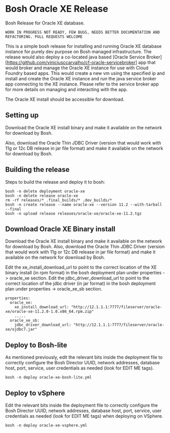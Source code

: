 # Bosh Oracle XE Release

Bosh Release for Oracle XE database.

`WORK IN PROGRESS NOT READY, FEW BUGS, NEEDS BETTER DOCUMENTATION AND REFACTORING. PULL REQUESTS WELCOME`	

This is a simple bosh release for installing and running Oracle XE database instance for purely dev purpose on Bosh managed infrastructure. The release would also deploy a co-located java based [Oracle Service Broker] [https://github.com/viniciusccarvalho/cf-oracle-servicebroker] app that would broker and manage the Oracle XE instance for use with Cloud Foundry based apps. This would create a new vm using the specified ip and install and create the Oracle XE instance and run the java service broker app connecting to the XE instance. Please refer to the service broker app for more details on managing and interacting with the app.

The Oracle XE install should be accessible for download.

## Setting up

Download the Oracle XE install binary and make it available on the network for download by Bosh.

Also, download the Oracle Thin JDBC Driver (version that would work with 11g or 12c DB release in jar file format) and make it available on the network for download by Bosh.

## Building the release

Steps to build the release and deploy it to bosh:

```
bosh -n delete deployment oracle-xe
bosh -n delete release oracle-xe
rm -rf releases/* .final_builds/* .dev_builds/*
bosh -n create release --name oracle-xe --version 11.2 --with-tarball --final
bosh -n upload release releases/oracle-xe/oracle-xe-11.2.tgz
```

## Download Oracle XE Binary install
Download the Oracle XE install binary and make it available on the network for download by Bosh.
Also, download the Oracle Thin JDBC Driver (version that would work with 11g or 12c DB release in jar file format) and make it available on the network for download by Bosh.

Edit the xe_install_download_url to point to the correct location of the XE binary install (in rpm format) in the bosh deployment plan under properties -> oracle_xe section.
Edit the jdbc_driver_download_url to point to the correct location of the jdbc driver (in jar format) in the bosh deployment plan under properties -> oracle_xe_sb section.

```
properties:
  oracle_xe:
    xe_install_download_url: "http://12.1.1.1:7777/fileserver/oracle-xe/oracle-xe-11.2.0-1.0.x86_64.rpm.zip" 
    .....
  oracle_xe_sb:
    jdbc_driver_download_url: "http://12.1.1.1:7777/fileserver/oracle-xe/ojdbc7.jar"  
```

## Deploy to Bosh-lite
As mentioned previously, edit the relevant bits inside the deployment file to correctly configure the Bosh Director UUID, network addresses, database host, port, service, user credentials as needed (look for EDIT ME tags).
```
bosh -n deploy oracle-xe-bosh-lite.yml
```

## Deploy to vSphere
Edit the relevant bits inside the deployment file to correctly configure the Bosh Director UUID, network addresses, database host, port, service, user credentials as needed (look for EDIT ME tags) when deploying on VSphere.
```
bosh -n deploy oracle-xe-vsphere.yml
```


